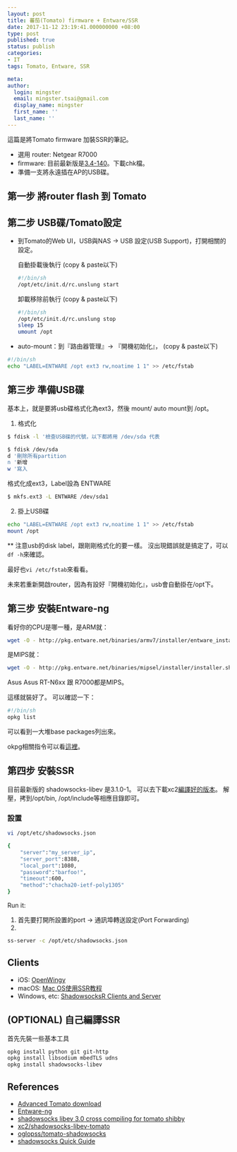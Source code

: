 ```yaml
---
layout: post
title: 蕃茄(Tomato) firmware + Entware/SSR
date: 2017-11-12 23:19:41.000000000 +08:00
type: post
published: true
status: publish
categories:
- IT
tags: Tomato, Entware, SSR

meta:
author:
  login: mingster
  email: mingster.tsai@gmail.com
  display_name: mingster
  first_name: ''
  last_name: ''
---
```


這篇是將Tomato firmware 加裝SSR的筆記。

- 選用 router: Netgear R7000
- firmware: 目前最新版是[3.4-140](https://advancedtomato.com/downloads/router/r7000)。下載chk檔。
- 準備一支將永遠插在AP的USB碟。

## 第一步 將router flash 到 Tomato

## 第二步 USB碟/Tomato設定

- 到Tomato的Web UI，USB與NAS -> USB 設定(USB Support)，打開相關的設定。

  自動掛載後執行 (copy & paste以下)
  ``` bash
  #!/bin/sh
  /opt/etc/init.d/rc.unslung start
  ```

  卸載移除前執行	 (copy & paste以下)
  ``` bash
  #!/bin/sh
  /opt/etc/init.d/rc.unslung stop
  sleep 15
  umount /opt
  ```

- auto-mount：到『路由器管理』-> 『開機初始化』，	 (copy & paste以下)
``` bash
#!/bin/sh
echo "LABEL=ENTWARE /opt ext3 rw,noatime 1 1" >> /etc/fstab
```

## 第三步 準備USB碟

基本上，就是要將usb碟格式化為ext3，然後 mount/ auto mount到 /opt。

1. 格式化
  ``` bash
  $ fdisk -l '檢查USB碟的代號，以下都將用 /dev/sda 代表
  ```

  ``` bash
  $ fdisk /dev/sda
  d '刪除所有partition
  n '新增
  w '寫入
  ```
  格式化成ext3，Label設為 ENTWARE
  ``` bash
  $ mkfs.ext3 -L ENTWARE /dev/sda1
  ```
2. 掛上USB碟
  ``` bash
  echo "LABEL=ENTWARE /opt ext3 rw,noatime 1 1" >> /etc/fstab
  mount /opt
  ```
  ** 注意usb的disk label，跟剛剛格式化的要一樣。
  沒出現錯誤就是搞定了，可以<code>df -h</code>來確認。

  最好也<code>vi /etc/fstab</code>來看看。

  未來若重新開啟router，因為有設好『開機初始化』，usb會自動掛在/opt下。

## 第三步 安裝Entware-ng
看好你的CPU是哪一種，是ARM就：
``` bash
wget -O - http://pkg.entware.net/binaries/armv7/installer/entware_install.sh | sh
```
是MIPS就：
``` bash
wget -O - http://pkg.entware.net/binaries/mipsel/installer/installer.sh | sh
```
Asus Asus RT-N6xx 跟 R7000都是MIPS。

這樣就裝好了。
可以確認一下：
``` bash
#!/bin/sh
opkg list
```
可以看到一大堆base packages列出來。

okpg相關指令可以看[這裡](http://wiki.openwrt.org/doc/techref/opkg)。

## 第四步 安裝SSR
目前最新版的 shadowsocks-libev 是3.1.0-1。
可以去下載xc2[編譯好的版本](https://github.com/xc2/shadowsocks-libev-tomato/releases)。
解壓，拷到/opt/bin, /opt/include等相應目錄即可。

### 設置
``` bash
vi /opt/etc/shadowsocks.json
```
``` bash
{
    "server":"my_server_ip",
    "server_port":8388,
    "local_port":1080,
    "password":"barfoo!",
    "timeout":600,
    "method":"chacha20-ietf-poly1305"
}
```
Run it:

1. 首先要打開所設置的port -> 通訊埠轉送設定(Port Forwarding)
2.
``` bash
ss-server -c /opt/etc/shadowsocks.json
```

## Clients
- iOS: [OpenWingy](https://itunes.apple.com/us/app/openwingy/id1294672758?mt=8)
- macOS: [Mac OS使用SSR教程](https://www.elink.hk/knowledgebase/90/Mac-OSSSR.html)
- Windows, etc: [ShadowsocksR Clients and Server](https://dcamero.azurewebsites.net/shadowsocksr.html)



## (OPTIONAL) 自己編譯SSR
首先先裝一些基本工具
``` bash
opkg install python git git-http
opkg install libsodium mbedTLS udns
opkg install shadowsocks-libev
```

## References
 - [Advanced Tomato download](https://advancedtomato.com/downloads/router/r7000)
 - [Entware-ng](https://github.com/Entware-ng/Entware-ng/wiki/Install-on-the-TomatoUSB)
 - [shadowsocks libev 3.0 cross compiling for tomato shibby](https://ilmvfx.wordpress.com/2017/02/04/shadowsocks-libev-3-0-cross-compiling-for-tomato-shibby/)
 - [xc2/shadowsocks-libev-tomato](https://github.com/xc2/shadowsocks-libev-tomato/releases)
 - [oglopss/tomato-shadowsocks](https://github.com/oglopss/tomato-shadowsocks)
 - [shadowsocks Quick Guide](https://shadowsocks.org/en/config/quick-guide.html)
